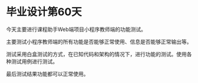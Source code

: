 # 毕业设计第60天

今天主要进行课程助手Web端项目小程序教师端的功能测试。

主要测试小程序教师端的所有功能是否能够正常使用、信息是否能够正常输出等。

测试采用白盒测试的方式，在已知代码和架构的情况下，进行功能的测试。使用各种测试用例进行测试。

最后测试结果功能都可以正常使用。